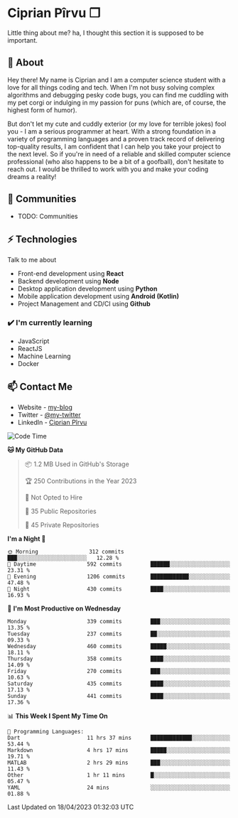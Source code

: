 # Ciprian Pîrvu ❐

Little thing about me? ha, I thought this section it is supposed to be important.

## 🧐 About

Hey there! My name is Ciprian and I am a computer science student with a love for all things coding and tech. When I'm not busy solving complex algorithms and debugging pesky code bugs, you can find me cuddling with my pet corgi or indulging in my passion for puns (which are, of course, the highest form of humor).

But don't let my cute and cuddly exterior (or my love for terrible jokes) fool you - I am a serious programmer at heart. With a strong foundation in a variety of programming languages and a proven track record of delivering top-quality results, I am confident that I can help you take your project to the next level. So if you're in need of a reliable and skilled computer science professional (who also happens to be a bit of a goofball), don't hesitate to reach out. I would be thrilled to work with you and make your coding dreams a reality!

## 👯 Communities

-   TODO: Communities

## ⚡ Technologies

Talk to me about

-   Front-end development using **React**
-   Backend development using **Node**
-   Desktop application development using **Python**
-   Mobile application development using **Android (Kotlin)**
-   Project Management and CD/CI using **Github**

### ✔️ I'm currently learning

-   JavaScript
-   ReactJS
-   Machine Learning
-   Docker

## 📫 Contact Me

-   Website - [my-blog]()
-   Twitter - [@my-twitter]()
-   LinkedIn - [Ciprian Pîrvu](https://www.linkedin.com/in/p%C3%AErvu-ciprian-cristian-4415991b1/)

<!--START_SECTION:waka-->
![Code Time](http://img.shields.io/badge/Code%20Time-1%2C671%20hrs%2052%20mins-blue)

**🐱 My GitHub Data** 

> 📦 1.2 MB Used in GitHub's Storage 
 > 
> 🏆 250 Contributions in the Year 2023
 > 
> 🚫 Not Opted to Hire
 > 
> 📜 35 Public Repositories 
 > 
> 🔑 45 Private Repositories 
 > 
**I'm a Night 🦉** 

```text
🌞 Morning                312 commits         ███░░░░░░░░░░░░░░░░░░░░░░   12.28 % 
🌆 Daytime                592 commits         ██████░░░░░░░░░░░░░░░░░░░   23.31 % 
🌃 Evening                1206 commits        ████████████░░░░░░░░░░░░░   47.48 % 
🌙 Night                  430 commits         ████░░░░░░░░░░░░░░░░░░░░░   16.93 % 
```
📅 **I'm Most Productive on Wednesday** 

```text
Monday                   339 commits         ███░░░░░░░░░░░░░░░░░░░░░░   13.35 % 
Tuesday                  237 commits         ██░░░░░░░░░░░░░░░░░░░░░░░   09.33 % 
Wednesday                460 commits         █████░░░░░░░░░░░░░░░░░░░░   18.11 % 
Thursday                 358 commits         ████░░░░░░░░░░░░░░░░░░░░░   14.09 % 
Friday                   270 commits         ███░░░░░░░░░░░░░░░░░░░░░░   10.63 % 
Saturday                 435 commits         ████░░░░░░░░░░░░░░░░░░░░░   17.13 % 
Sunday                   441 commits         ████░░░░░░░░░░░░░░░░░░░░░   17.36 % 
```


📊 **This Week I Spent My Time On** 

```text
💬 Programming Languages: 
Dart                     11 hrs 37 mins      █████████████░░░░░░░░░░░░   53.44 % 
Markdown                 4 hrs 17 mins       █████░░░░░░░░░░░░░░░░░░░░   19.71 % 
MATLAB                   2 hrs 29 mins       ███░░░░░░░░░░░░░░░░░░░░░░   11.43 % 
Other                    1 hr 11 mins        █░░░░░░░░░░░░░░░░░░░░░░░░   05.47 % 
YAML                     24 mins             ░░░░░░░░░░░░░░░░░░░░░░░░░   01.88 % 
```


 Last Updated on 18/04/2023 01:32:03 UTC
<!--END_SECTION:waka-->
